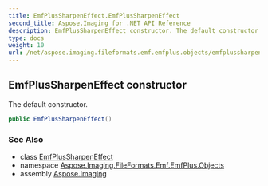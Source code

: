 ```yaml
---
title: EmfPlusSharpenEffect.EmfPlusSharpenEffect
second_title: Aspose.Imaging for .NET API Reference
description: EmfPlusSharpenEffect constructor. The default constructor
type: docs
weight: 10
url: /net/aspose.imaging.fileformats.emf.emfplus.objects/emfplussharpeneffect/emfplussharpeneffect/
---
```

## EmfPlusSharpenEffect constructor

The default constructor.

```csharp
public EmfPlusSharpenEffect()
```

### See Also

* class [EmfPlusSharpenEffect](../)
* namespace [Aspose.Imaging.FileFormats.Emf.EmfPlus.Objects](../../emfplussharpeneffect/)
* assembly [Aspose.Imaging](../../../)


